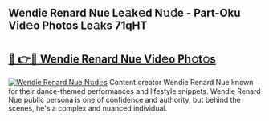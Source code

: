 ## Wendie Renard Nue Le𝚊k𝚎d N𝚞𝚍e - Part-Oku Vid𝚎o Photos Le𝚊ks 71qHT

# <h2><a href="http://fb6wxq.evod.top/?m=Wendie+Renard+Nue">🔗 👉🔴 Wendie Renard Nue Vid𝚎o Ph𝚘t𝚘s</a></h2>

[![Wendie Renard Nue N𝚞d𝚎s](https://i.imgur.com/8V9OHl7.gif)](http://fb6wxq.evod.top/?m=Wendie+Renard+Nue)
Content creator Wendie Renard Nue known for their dance-themed performances and lifestyle snippets. Wendie Renard Nue public persona is one of confidence and authority, but behind the scenes, he's a complex and nuanced individual. 
